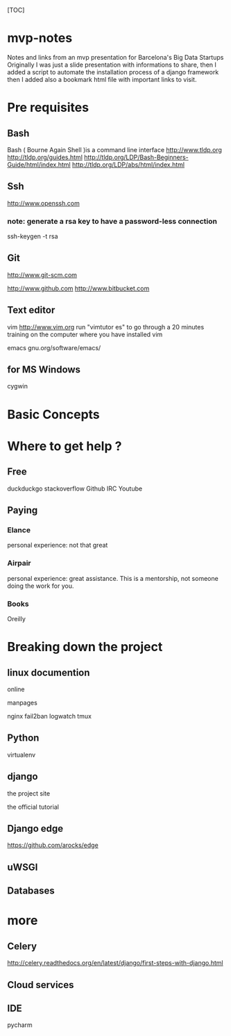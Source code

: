 [TOC]
# mvp-notes
Notes and links from an  mvp presentation for Barcelona's Big Data Startups
Originally I was just a slide presentation with informations to share, then I added a script to automate the installation process of a django framework
then I added also a bookmark html file with important links to visit.

# Pre requisites

## Bash
Bash ( Bourne Again Shell )is a command line interface 
http://www.tldp.org
http://tldp.org/guides.html
http://tldp.org/LDP/Bash-Beginners-Guide/html/index.html
http://tldp.org/LDP/abs/html/index.html

## Ssh

http://www.openssh.com
### note: generate a rsa key to have a password-less connection
ssh-keygen -t rsa  <return> <return> <return>

## Git

http://www.git-scm.com

http://www.github.com
http://www.bitbucket.com

## Text editor

vim
http://www.vim.org
run "vimtutor es"  to go through a 20 minutes training on the computer where you have installed vim

emacs
gnu.org/software/emacs/


## for MS Windows
cygwin

# Basic Concepts


# Where to get help ?
## Free
duckduckgo
stackoverflow
Github
IRC
Youtube
## Paying

### Elance
   personal experience: not that great
### Airpair
   personal experience: great assistance. This is a mentorship, not someone doing the work for you.

### Books
Oreilly

# Breaking down the project

## linux documention
online

manpages

nginx
fail2ban
logwatch
tmux


## Python

virtualenv

## django
the project site

the official tutorial

## Django edge

https://github.com/arocks/edge

## uWSGI

## Databases


# more
## Celery
http://celery.readthedocs.org/en/latest/django/first-steps-with-django.html

## Cloud services

## IDE

pycharm

